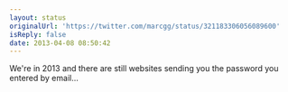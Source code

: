 ```yaml
---
layout: status
originalUrl: 'https://twitter.com/marcgg/status/321183306056089600'
isReply: false
date: 2013-04-08 08:50:42
---
```


We're in 2013 and there are still websites sending you the password you entered by email...
